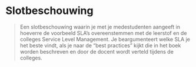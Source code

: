 # Slotbeschouwing

> Een slotbeschouwing waarin je met je medestudenten aangeeft in hoeverre de voorbeeld SLA’s overeenstemmen met de leerstof en de colleges Service Level Management. Je beargumenteert welke SLA je het beste vindt, als je naar de “best practices” kijkt die in het boek worden beschreven en door de docent wordt verteld tijdens de colleges.